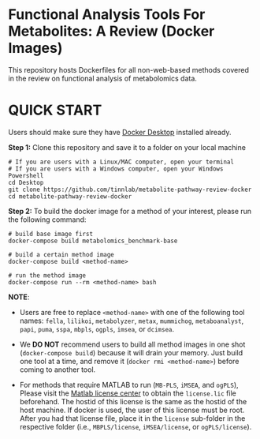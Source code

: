 # Functional Analysis Tools For Metabolites: A Review (Docker Images)

This repository hosts Dockerfiles for all non-web-based methods covered in the review on functional analysis of metabolomics data.

# QUICK START
Users should make sure they have [Docker Desktop](https://www.docker.com/products/docker-desktop/) installed already.

**Step 1:** Clone this repository and save it to a folder on your local machine
```
# If you are users with a Linux/MAC computer, open your terminal
# If you are users with a Windows computer, open your Windows Powershell
cd Desktop                              
git clone https://github.com/tinnlab/metabolite-pathway-review-docker
cd metabolite-pathway-review-docker
```

**Step 2:** To build the docker image for a method of your interest, please run the following command:
```
# build base image first
docker-compose build metabolomics_benchmark-base

# build a certain method image
docker-compose build <method-name>

# run the method image
docker-compose run --rm <method-name> bash
```
**NOTE**: 

+ Users are free to replace `<method-name>` with one of the following tool names: `fella`, `lilikoi`, `metabolyzer`, `metax`, `mummichog`, `metaboanalyst`, `papi`, `puma`, `sspa`, `mbpls`, `ogpls`, `imsea`, or `dcimsea`.

+ We **DO NOT** recommend users to build all method images in one shot (`docker-compose build`) because it will drain your memory. Just build one tool at a time, and remove it (`docker rmi <method-name>`) before coming to another tool.

+ For methods that require MATLAB to run (`MB-PLS`, `iMSEA`, and `ogPLS`), Please visit the [Matlab license center](https://www.mathworks.com/licensecenter/licenses) to obtain the `license.lic` file beforehand. The hostid of this license is the same as the hostid of the host machine. If docker is used, the user of this license must be root. After you had that license file, place it in the `license` sub-folder in the respective folder (i.e., `MBPLS/license`, `iMSEA/license`, or `ogPLS/license`).
